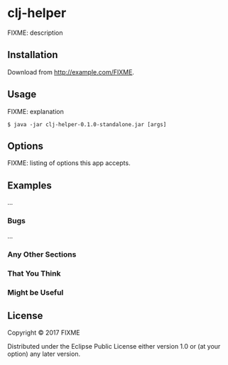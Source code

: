 # clj-helper

FIXME: description

## Installation

Download from http://example.com/FIXME.

## Usage

FIXME: explanation

    $ java -jar clj-helper-0.1.0-standalone.jar [args]

## Options

FIXME: listing of options this app accepts.

## Examples

...

### Bugs

...

### Any Other Sections
### That You Think
### Might be Useful

## License

Copyright © 2017 FIXME

Distributed under the Eclipse Public License either version 1.0 or (at
your option) any later version.

